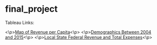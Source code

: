 # final_project
Tableau Links:

<\p>[Map of Revenue per Capita](https://public.tableau.com/profile/david2973#!/vizhome/education_project_spring_2019/FED_REV_PER_CAPI)<\p>
<\p>[Demographics Between 2004 and 2015](https://public.tableau.com/profile/david2973#!/vizhome/DemographicsbyYear/DemographicsbyYear?publish=yes)<\p>
<\p>[Local State Federal Revenue and Total Expenses](https://public.tableau.com/profile/david2973#!/vizhome/LocalStateFedRevandTotalExpenses/LocalStateFedRevandExp?publish=yes)<\p>
  
